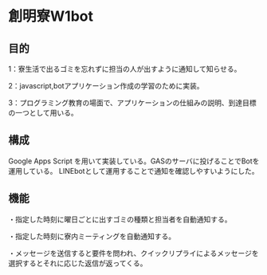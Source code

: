 # 創明寮W1bot

## 目的
1：寮生活で出るゴミを忘れずに担当の人が出すように通知して知らせる。

2：javascript,botアプリケーション作成の学習のために実装。

3：プログラミング教育の場面で、アプリケーションの仕組みの説明、到達目標の一つとして用いる。

## 構成
Google Apps Script を用いて実装している。GASのサーバに投げることでBotを運用している。
LINEbotとして運用することで通知を確認しやすいようにした。

## 機能
・指定した時刻に曜日ごとに出すゴミの種類と担当者を自動通知する。

・指定した時刻に寮内ミーティングを自動通知する。

・メッセージを送信すると要件を問われ、クイックリプライによるメッセージを選択するとそれに応じた返信が返ってくる。
